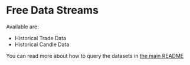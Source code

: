 # Free Data Streams

Available are:

 - Historical Trade Data
 - Historical Candle Data

You can read more about how to query the datasets in [the main README](https://github.com/bitfinexcom/bitfinex-terminal#example-candles)
